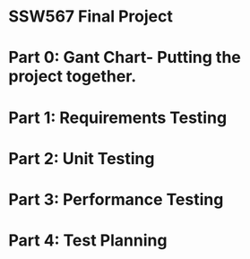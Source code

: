 # SSW567 Final Project

# Part 0: Gant Chart- Putting the project together.
# Part 1: Requirements Testing
# Part 2: Unit Testing
# Part 3: Performance Testing
# Part 4: Test Planning
